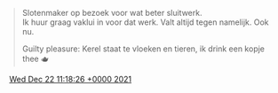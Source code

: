 > Slotenmaker op bezoek voor wat beter sluitwerk\.   
> Ik huur graag vaklui in voor dat werk\. Valt altijd tegen namelijk\. Ook nu\.  
>   
> Guilty pleasure: Kerel staat te vloeken en tieren, ik drink een kopje thee 🫖

<img src="../../media/tweet.ico" width="12" /> [Wed Dec 22 11:18:26 +0000 2021](https://twitter.com/DromerDenker/status/1473613900470005765)
